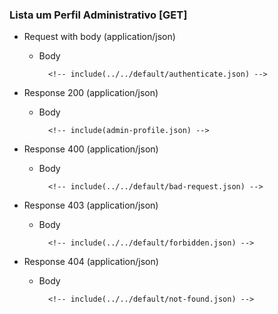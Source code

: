 ### Lista um Perfil Administrativo [GET]

+ Request with body (application/json)

    + Body

            <!-- include(../../default/authenticate.json) -->

+ Response 200 (application/json)

    + Body

            <!-- include(admin-profile.json) -->

+ Response 400 (application/json)

    + Body

            <!-- include(../../default/bad-request.json) -->

+ Response 403 (application/json)

    + Body

            <!-- include(../../default/forbidden.json) -->

+ Response 404 (application/json)

    + Body

            <!-- include(../../default/not-found.json) -->
